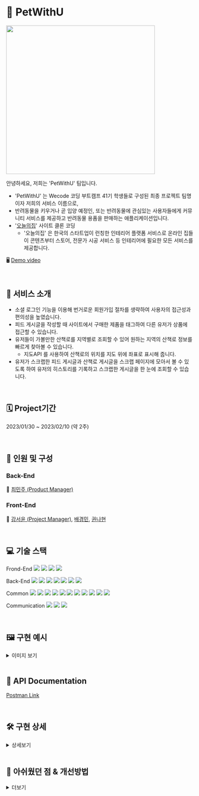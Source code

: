 # 🐶 PetWithU
<img src="https://user-images.githubusercontent.com/53294075/218286832-8953f862-d778-4ba3-a01d-e2e3fd9d54dd.png" width = "400px">

안녕하세요, 저희는 'PetWithU' 팀입니다.
- 'PetWithU' 는 Wecode 코딩 부트캠프 41기 학생들로 구성된 최종 프로젝트 팀명이자 저희의 서비스 이름으로,
- 반려동물을 키우거나 곧 입양 예정인, 또는 반려동물에 관심있는 사용자들에게 커뮤니티 서비스를 제공하고 반려동물 용품을 판매하는 애플리케이션입니다.
- '[오늘의집](https://ohou.se/)' 사이트 클론 코딩
    - '오늘의집' 은 한국의 스타트업이 런칭한 인테리어 플랫폼 서비스로 온라인 집들이 콘텐츠부터 스토어, 전문가 시공 서비스 등 인테리어에 필요한 모든 서비스를 제공합니다.

🖥️ [Demo video](https://youtu.be/Tx5LHiD54os)

<br>

## 🐩 서비스 소개
* 소셜 로그인 기능을 이용해 번거로운 회원가입 절차를 생략하여 사용자의 접근성과 편의성을 높였습니다.
* 피드 게시글을 작성할 때 사이트에서 구매한 제품을 태그하여 다른 유저가 상품에  접근할 수 있습니다.
* 유저들이 가볼만한 산책로를 지역별로 조회할 수 있어 원하는 지역의 산책로 정보를 빠르게  찾아볼 수 있습니다.
    * 지도API 를 사용하여 산책로의 위치를 지도 위에 좌표로 표시해 줍니다.
* 유저가 스크랩한 피드 게시글과 산책로 게시글을 스크랩 페이지에 모아서 볼 수 있도록 하여 유저의 히스토리를 기록하고 스크랩한 게시글을 한 눈에 조회할 수 있습니다.

<br>

## 🗓 Project기간
2023/01/30 ~ 2023/02/10 (약 2주)

<br>

## 👥 인원 및 구성
### Back-End

👑 [최민주 (Product Manager)](https://github.com/Judy-Choi)

### Front-End

👑 [강서윤 (Project Manager)](https://github.com/seoyunlefleuve), [배경민](https://github.com/bjy6439), [권나현](https://github.com/skgusskgusgg)

<br>

## 💻 기술 스택
Frond-End
<img src="https://img.shields.io/badge/Javscript-F7DF1E?style=flat&amp;logo=javascript&amp;logoColor=white">
<img src="https://img.shields.io/badge/React.js-61DAFB?style=flat&amp;logo=React&amp;logoColor=white">
<img src="https://img.shields.io/badge/React Router-CA4245?style=flat&amp;logo=ReactRouter&amp;logoColor=white">
<img src="https://img.shields.io/badge/styled-components-DB7093?style=flat&amp;logo=styled-components-DB7093&amp;logoColor=white">

Back-End
<img src="https://img.shields.io/badge/Node.js-339933?style=flat&amp;logo=Node.js&amp;logoColor=white">
<img src="https://img.shields.io/badge/Nodemon-76D04B?style=flat&amp;logo=Nodemon&amp;logoColor=white">
<img src="https://img.shields.io/badge/Express-000000?style=flat&amp;logo=Express&amp;logoColor=white">
<img src="https://img.shields.io/badge/MySQL-4479A1?style=flat&amp;logo=MySQL&amp;logoColor=white">
<img src="https://img.shields.io/badge/JWT-CC6699?style=flat&amp;logo=JSON&amp;logoColor=white">
<img src="https://img.shields.io/badge/Dbmate-009DC7?style=flat&amp;logo=Bcrypt&amp;logoColor=white">
<img src="https://img.shields.io/badge/Bcrypt-CA424?style=flat&amp;logo=Bcrypt&amp;logoColor=white">

Common
<img src="https://img.shields.io/badge/Git-F05032?style=flat&amp;logo=Git&amp;logoColor=white">
<img src="https://img.shields.io/badge/GitHub-181717?style=flat&amp;logo=GitHub&amp;logoColor=white">
<img src="https://img.shields.io/badge/Prettier-F7B93E?style=flat&amp;logo=prettier&amp;logoColor=white">
<img src="https://img.shields.io/badge/RestfulAPI-F7533E?style=flat&amp;logo=RestfulAPII&amp;logoColor=white">
<img src="https://img.shields.io/badge/VSCode-007ACC?style=flat&amp;logo=Visual Studio Code&amp;logoColor=white">
<img src="https://img.shields.io/badge/Postman-FF6C37?style=flat&amp;logo=Postman Code&amp;logoColor=white">
<img src="https://img.shields.io/badge/AWS-232F3E?style=flat&amp;logo=AWS Code&amp;logoColor=white">
<img src="https://img.shields.io/badge/AWS_EC2-FF9900?style=flat&amp;logo=AWS_EC2 Code&amp;logoColor=white">
<img src="https://img.shields.io/badge/AWS_RDS-527FFF?style=flat&amp;logo=AWS_RDS Code&amp;logoColor=white">
<img src="https://img.shields.io/badge/AWS_S3-569A31?style=flat&amp;logo=AWS_S3 Code&amp;logoColor=white">
<img src="https://img.shields.io/badge/Kakao_API-FFCD00?style=flat&amp;logo=Kakaotalk Code&amp;logoColor=white">

Communication
<img src="https://img.shields.io/badge/Slack-4A154B?style=flat&amp;logo=Slack&amp;logoColor=white">
<img src="https://img.shields.io/badge/Trello-0052CC?style=flat&amp;logo=Trello&amp;logoColor=white">
<img src="https://img.shields.io/badge/Notion-000000?style=flat&amp;logo=Notion&amp;logoColor=white">

<br>

## 🖼️ 구현 예시

<details>
    <summary>이미지 보기</summary>
    
!! 이미지 전부 교체하기 !!

| 페이지 | 구현 내용 캡쳐 | 개발 담당 |
| --- | --- | --- |
| DB 설계<br>Migration | <p align="center"><img src="https://user-images.githubusercontent.com/53294075/218289356-eff87768-d75e-4eee-aaa6-018ba378cd1b.png" width = "600px"></p><br>[Detail LINK](https://github.com/wecode-bootcamp-korea/41-2nd-PetWithU-backend/issues/5) | [BE] 최민주 |
| 메인 화면<br>Nav Bar<br>Footer | <p align="center"><img src="https://user-images.githubusercontent.com/53294075/212548316-74f42e68-56b7-42c3-b72d-5b022b7c9c96.png" width = "400px"></p> | [FE] 배경민 <br> [BE] 최민주 |
| Kakao 로그인 | <p align="center"><img src="https://user-images.githubusercontent.com/53294075/212548326-1a6b55c4-302c-4f06-a6af-073600641af2.png" width = "400px"></p> | [FE] 배경민 <br> [BE] 최민주 |
| 피드 메인 | <p align="center"><img src="https://user-images.githubusercontent.com/53294075/212548330-7ac6768c-6070-43c2-9bda-c898c4c6a4df.png" width = "400px"></p> | [FE] 배경민 <br> [BE] 최민주 |
| 피드 디테일 | <p align="center"><img src="https://user-images.githubusercontent.com/53294075/212548327-ecdbdeae-b8bd-45af-8404-77e41162d617.png" width = "200px"></p> | [FE] 권나현 <br> [BE] 최민주 |
| 피드 스크랩<br>모아보기 | <p align="center"><img src="https://user-images.githubusercontent.com/53294075/212548331-013f23e7-c8e1-4f88-b301-da0b8c25ca0c.png" width = "400px"></p> | [FE] 배경민 <br> [BE] 최민주 |
| 피드 글쓰기 | <p align="center"><img src="https://user-images.githubusercontent.com/53294075/212548331-013f23e7-c8e1-4f88-b301-da0b8c25ca0c.png" width = "400px"></p> | [FE] 권나현 <br> [BE] 최민주 |
| 상품 검색 | <p align="center"><img src="https://user-images.githubusercontent.com/53294075/212548331-013f23e7-c8e1-4f88-b301-da0b8c25ca0c.png" width = "400px"></p> | [FE] 배경민 <br> [BE] 최민주 |
| 상품 디테일 | <p align="center"><img src="https://user-images.githubusercontent.com/53294075/212548331-013f23e7-c8e1-4f88-b301-da0b8c25ca0c.png" width = "400px"></p> | [FE] 권나현 <br> [BE] 최민주 |
| 산책로 메인 | <p align="center"><img src="https://user-images.githubusercontent.com/53294075/212548326-1a6b55c4-302c-4f06-a6af-073600641af2.png" width = "400px"></p> | [FE] 강서윤 <br> [BE] 최민주 |
| 산책로 디테일 | <p align="center"><img src="https://user-images.githubusercontent.com/53294075/212548316-74f42e68-56b7-42c3-b72d-5b022b7c9c96.png" width = "400px"></p> | [FE] 강서윤 <br> [BE] 최민주 |
| 산책로 스크랩<br>모아보기 | <p align="center"><img src="https://user-images.githubusercontent.com/53294075/212548328-b1e938f4-f2bf-42e7-8451-c0e809356128.png" width = "400px"></p> | [FE] 강서윤 <br> [BE] 최민주 |
| 장바구니 | <p align="center"><img src="https://user-images.githubusercontent.com/53294075/212548331-013f23e7-c8e1-4f88-b301-da0b8c25ca0c.png" width = "400px"></p> | [FE] 권나현 <br> [BE] 최민주 |

</details>

<br>

## 📑 API Documentation
[Postman Link](https://documenter.getpostman.com/view/24998473/2s935oLPdR)

<br>

## 🛠️ 구현 상세

<details>
    <summary>상세보기</summary>
    
### 🗄️ Server & DataBase
- AWS RDS 에 DB를 구축하여 FE 및 사용자가 언제든지 원활하게 DB를 이용할 수 있도록 지원함.

### 👨‍👩‍👧‍👦 Users
#### Login / Sign Up
- Kakao SDK for JavaScript 를 이용한 카카오톡 소셜 로그인 및 회원가입 구현
- 로그인 성공 시 서버에서 secret key 를 이용하여 JWT 생성
- 로그인 후 사용자 인증/인가에 패스워드 대신 JWT 를 사용하여 보안성 향상
- Bcrypt를 사용하여 비밀번호를 암호화하여 DB에 저장
  - 사용자의 계정 정보를 더욱 안전하게 관리

#### Follow / Following
- 사용자 간 팔로우 / 팔로잉 지원

### 🦴 Products
#### Main page
- 오늘의 제품 : 판매량을 기준으로 각 카테고리별로 내림차순 정렬 후 상위 1개 제품만 DB에서 추출
- 모든 제품 : 모든 제품을 판매량을 기준으로 내림차순 정렬하여 DB에서 추출

#### Detail page
- 특정 제품의 세부 정보 조회

### 🖼️ Feed
모든 API가 수행되기 전에 로그인한 사용자의 JWT 를 검증하여 사용자 인증 후 인가.

#### Main Page
- 쿼리 파라미터를 이용하여 FE에서 요청하는 카테고리 페이지 정보를 효율적으로 요청받음
- 좋아요 / 스크랩 / 댓글 조회 지원
#### Detail Page
- 좋아요 / 스크랩 / 지원
- 댓글 조회 / 등록 / 삭제 지원
#### Collection(Scraped posts) Page

### 📝 Feed (Special Options)
#### 글쓰기
- Bulk Insert
#### 상품 검색

### 🏞️ Promenade
모든 API가 수행되기 전에 로그인한 사용자의 JWT 를 검증하여 사용자 인증 후 인가.
지도 API (카카오맵) 을 이용한 산책로 위치 표시

- 코드 재사용성 증대
  - Main 및 Category 페이지에서 비슷한 SQL 쿼리가 반복하여 사용되는 것을 최소화하고자 중복되는 쿼리는 defaultQuery 문자열로 한 번만 선언한 뒤 각 페이지에서 필요한 추가 쿼리를 덧붙여 사용

#### Main Page
- Pagination 지원
  - 쿼리 파라미터를 이용하여 FE에서 요청하는 카테고리 페이지 정보를 효율적으로 요청받음
  - FE 의 Page Nation 을 효과적으로 지원하기 위해 DB에서 데이터 추출 시 Pagination 단위만큼 데이터를 추출하여 FE에 제공
  - 한번에 너무 많은 데이터를 전달할 경우 발생하는 트래픽 과부하 및 수행 시간을 줄이는 효과도 있음.

#### Detail Page
- FE 에서 카카오맵 API를 사용하기 위해 필요한 정보 (장소명, 장소 ID, 위도, 경도 저장)
#### Collection(Scraped posts) Page

### 🛒 Carts
모든 API가 수행되기 전에 로그인한 사용자의 JWT 를 검증하여 사용자 인증 후 인가.

#### 장바구니 추가/수량 변경
- UPSERT 구문을 사용하여 하나의 API 및 하나의 쿼리 내에서 INSERT와 UPDATE가 동시에 이루어지도록 구현

#### 장바구니 조회 / 삭제
- INNER JOIN 쿼리를 조합하여 JWT 단 하나만으로 사용자 장바구니의 모든 정보를 조회할 수 있도록 구현 (정보 노출 최소화 및 보안 강화)
- Bulk Delete 를 이용하여 여러 개의 장바구니 삭제를 하나의 Query 로 수행

</details>

<br>

## 🤔 아쉬웠던 점 & 개선방법

<details>
    <summary>더보기</summary>
  
### JWT 만으로는 보안상 취약하다
- 💡 추가적인 보안 기능을 도입한다. (MFA)

### DB가 팀 멤버 각각의 로컬에 존재한다
- 완전히 동일한 DB를 사용할 수 없어서 테스트 환경에 차이가 난다
  - 💡 AWS RDS 나 S3 를 써보자!

### 비효율적인 FE-BE 연결 테스트
- 한 번에 서버 1개만 켤 수 있었다
- 관리자(멘토) 가 PR에 피드백을 주고 Main 브랜치에 merge 할 때까지 기다려야 했다.
- 기능이 각 브랜치에 나누어 구현되어 있으므로 서로 다른 기능을 테스트하기 위해서는 브랜치를 계속 전환해야 했다.
  - 💡 포트 번호를 바꿔서 서버를 켠다.
  - 💡 테스트 브랜치를 한 개 생성하여 모든 코드를 통합하여 사용한다.

### 리모트 디버깅 망함 ㅠㅠ
- 추후 트러블슈팅 
    
### 개발 완성도
- 개발 후 테스트해보니 버그가 너무 많다 🐞
- 💡 개발 단계에서 Jest 등을 이용하여 코드를 테스트한다.
- 코드가 더 클린했으면 좋겠다

</details>
